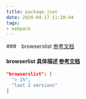 ```yaml
---
title: package.json
date: 2020-04-17 11:20:44
tags:
- webpack
---
```


###　browserslist [参考文档](https://cli.vuejs.org/zh/guide/browser-compatibility.html#browserslist)
#### browserlist 具体描述 [参考文档](https://github.com/browserslist/browserslist)
```json
"browserslist": [
  "> 1%",
  "last 2 versions"
]
```
